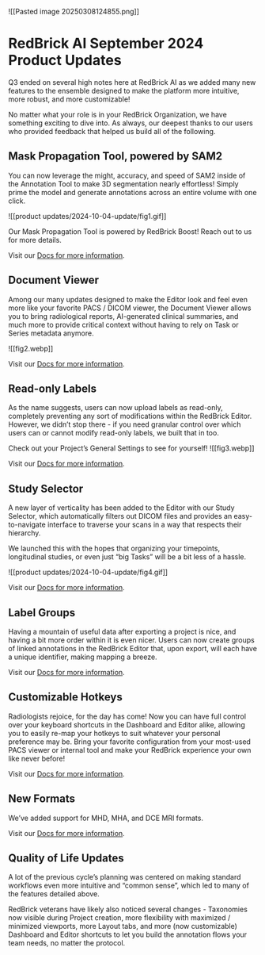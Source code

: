 ![[Pasted image 20250308124855.png]]

# RedBrick AI September 2024 Product Updates

Q3 ended on several high notes here at RedBrick AI as we added many new features to the ensemble designed to make the platform more intuitive, more robust, and more customizable!

No matter what your role is in your RedBrick Organization, we have something exciting to dive into. As always, our deepest thanks to our users who provided feedback that helped us build all of the following.

## Mask Propagation Tool, powered by SAM2

You can now leverage the might, accuracy, and speed of SAM2 inside of the Annotation Tool to make 3D segmentation nearly effortless! Simply prime the model and generate annotations across an entire volume with one click.

![[product updates/2024-10-04-update/fig1.gif]]

Our Mask Propagation Tool is powered by RedBrick Boost! Reach out to us for more details.

Visit our [Docs for more information](https://docs.redbrickai.com/annotation-and-viewer/segmentation/segmentation-tools#mask-propagation-tool).

## Document Viewer

Among our many updates designed to make the Editor look and feel even more like your favorite PACS / DICOM viewer, the Document Viewer allows you to bring radiological reports, AI-generated clinical summaries, and much more to provide critical context without having to rely on Task or Series metadata anymore.

![[fig2.webp]]

Visit our [Docs for more information](https://docs.redbrickai.com/annotation-and-viewer/viewer-basics/document-viewer#uploading-documents-to-redbrick-ai).

## Read-only Labels

As the name suggests, users can now upload labels as read-only, completely preventing any sort of modifications within the RedBrick Editor. However, we didn’t stop there - if you need granular control over which users can or cannot modify read-only labels, we built that in too.

Check out your Project’s General Settings to see for yourself!
![[fig3.webp]]


Visit our [Docs for more information](https://docs.redbrickai.com/annotation-and-viewer/creating-editing-and-deleting-annotations#read-only-labels).

## Study Selector

A new layer of verticality has been added to the Editor with our Study Selector, which automatically filters out DICOM files and provides an easy-to-navigate interface to traverse your scans in a way that respects their hierarchy.

We launched this with the hopes that organizing your timepoints, longitudinal studies, or even just “big Tasks” will be a bit less of a hassle.

![[product updates/2024-10-04-update/fig4.gif]]

Visit our [Docs for more information](https://docs.redbrickai.com/annotation-and-viewer/viewer-basics#study-selector).

## Label Groups

Having a mountain of useful data after exporting a project is nice, and having a bit more order within it is even nicer. Users can now create groups of linked annotations in the RedBrick Editor that, upon export, will each have a unique identifier, making mapping a breeze.

Visit our [Docs for more information](https://docs.redbrickai.com/annotation-and-viewer/creating-editing-and-deleting-annotations#label-grouping).

## Customizable Hotkeys

Radiologists rejoice, for the day has come! Now you can have full control over your keyboard shortcuts in the Dashboard and Editor alike, allowing you to easily re-map your hotkeys to suit whatever your personal preference may be. Bring your favorite configuration from your most-used PACS viewer or internal tool and make your RedBrick experience your own like never before!

Visit our [Docs for more information](https://docs.redbrickai.com/organizations/user-preferences#configuring-customizable-shortcuts).

## New Formats

We’ve added support for MHD, MHA, and DCE MRI formats.

Visit our [Docs for more information](https://docs.redbrickai.com/importing-data/uploading-data-to-redbrick#supported-annotation-import-formats).

## Quality of Life Updates

A lot of the previous cycle’s planning was centered on making standard workflows even more intuitive and “common sense”, which led to many of the features detailed above.

RedBrick veterans have likely also noticed several changes - Taxonomies now visible during Project creation, more flexibility with maximized / minimized viewports, more Layout tabs, and more (now customizable) Dashboard and Editor shortcuts to let you build the annotation flows your team needs, no matter the protocol.